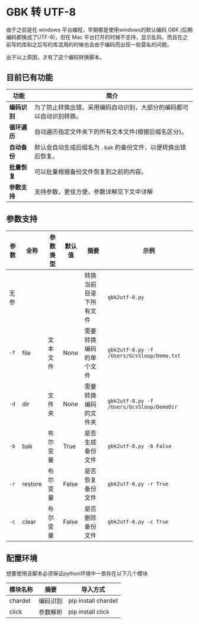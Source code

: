 # GBK 转 UTF-8

由于之前是在 windows 平台编程，早期都是使用windows的默认编码 GBK (后期编码都换成了UTF-8)，但在 Mac 平台打开的时候不支持，显示乱码，而且在之前写的库和之后写的库混用的时候也会由于编码而出现一些莫名的问题。

出于以上原因，才有了这个编码转换脚本。

## 目前已有功能

功能         | 简介
-------------|--------------------------------------------------------------------
**编码识别** | 为了防止转换出错，采用编码自动识别，大部分的编码都可以自动识别转换。
**循环遍历** | 自动遍历指定文件夹下的所有文本文件(根据后缀名区分)。
**自动备份** | 默认会自动生成后缀名为 `.bak` 的备份文件，以便转换出错后恢复。
**批量恢复** | 可以批量根据备份文件恢复到之前的内容。
**参数支持** | 支持参数，更佳方便，参数详解见下文中详解

## 参数支持

参数  | 全称    | 参数类型 | 默认值 | 摘要                | 示例
-----|---------|-------- |------ |--------------------|------
无参  |         |        |       | 转换当前目录下所有文件 | `gbk2utf-8.py`
`-f` | file    | 文本文件 | None  | 需要转换编码的单个文件 | `gbk2utf-8.py -f /Users/GcsSloop/Demo.txt`
`-d` | dir     | 文件夹   | None  | 需要转换编码的文件夹  | `gbk2utf-8.py -f /Users/GcsSloop/DemoDir`
`-b` | bak     | 布尔变量 | True  | 是否生成备份文件      | `gbk2utf-8.py -b False`
`-r` | restore | 布尔变量 | False | 是否恢复备份文件      | `gbk2utf-8.py -r True`
`-c` | clear   | 布尔变量 | False | 是否删除备份文件      | `gbk2utf-8.py -c True`


## 配置环境

想要使用该脚本必须保证python环境中一景存在以下几个模块

模块名称 | 摘要     | 导入方式
--------|---------|----------------------
chardet | 编码识别 | pip install chardet
click   | 参数解析 | pip install click
